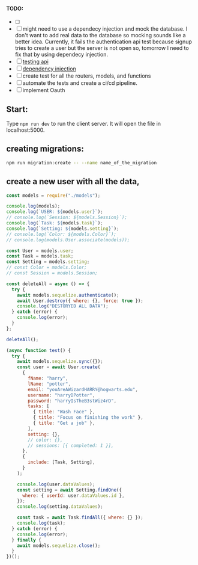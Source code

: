 #### TODO:

- [ ]
- [ ] might need to use a dependecy injection and mock the database. I don't want to add real data to the database so mocking sounds like a better idea. Currently, it fails the authentication api test because signup tries to create a user but the server is not open so, tomorrow I need to fix that by using dependecy injection.
- [ ] [testing api](https://www.youtube.com/watch?v=r5L1XRZaCR0)
- [ ] [dependency injection](https://www.youtube.com/watch?v=IDjF6-s1hGk&list=PL0X6fGhFFNTd5_wsAMasuLarx_VSkqYYX&index=5)
- [ ] create test for all the routers, models, and functions
- [ ] automate the tests and create a ci/cd pipeline.
- [ ] implement Oauth

## Start:

Type `npm run dev` to run the client server. It will open the file in localhost:5000.

## creating migrations:

```sh
npm run migration:create -- --name name_of_the_migration

```

## create a new user with all the data,

```js
const models = require("./models");

console.log(models);
console.log(`USER: ${models.user}`);
// console.log(`Session: ${models.Session}`);
console.log(`Task: ${models.task}`);
console.log(`Setting: ${models.setting}`);
// console.log(`Color: ${models.Color}`);
// console.log(models.User.associate(models));

const User = models.user;
const Task = models.task;
const Setting = models.setting;
// const Color = models.Color;
// const Session = models.Session;

const deleteAll = async () => {
  try {
    await models.sequelize.authenticate();
    await User.destroy({ where: {}, force: true });
    console.log("DESTORYED ALL DATA");
  } catch (error) {
    console.log(error);
  }
};

deleteAll();

(async function test() {
  try {
    await models.sequelize.sync({});
    const user = await User.create(
      {
        fName: "harry",
        lName: "potter",
        email: "youAreAWizardHARRY@hogwarts.edu",
        username: "harryDPotter",
        password: "harryIsTheB3stWiz4rD",
        tasks: [
          { title: "Wash Face" },
          { title: "Focus on finishing the work" },
          { title: "Get a job" },
        ],
        setting: {},
        // color: {},
        // sessions: [{ completed: 1 }],
      },
      {
        include: [Task, Setting],
      }
    );

    console.log(user.dataValues);
    const setting = await Setting.findOne({
      where: { userId: user.dataValues.id },
    });
    console.log(setting.dataValues);

    const task = await Task.findAll({ where: {} });
    console.log(task);
  } catch (error) {
    console.log(error);
  } finally {
    await models.sequelize.close();
  }
})();
```
